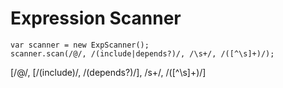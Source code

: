 
Expression Scanner
==================

```
var scanner = new ExpScanner();
scanner.scan(/@/, /(include|depends?)/, /\s+/, /([^\s]+)/);
```

[/@/, [/(include)/, /(depends?)/], /s+/, /([^\s]+)/]
